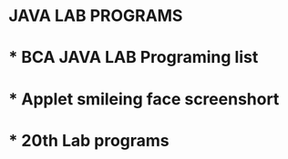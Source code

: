 # JAVA LAB PROGRAMS
# * BCA JAVA LAB Programing list
# * Applet smileing face screenshort
# * 20th Lab programs

